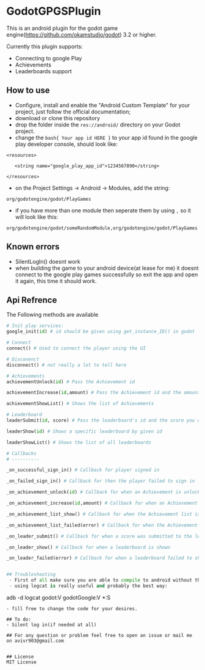 # GodotGPGSPlugin
This is an android plugin for the godot game engine(https://github.com/okamstudio/godot) 3.2 or higher.

Currently this plugin supports:
 - Connecting to google Play
 - Achievements
 - Leaderboards support

## How to use
 - Configure, install and enable the "Android Custom Template" for your project, just follow the official documentation;
 - download or clone this repository
 - drop the folder inside the `res://android/` directory on your Godot project.
 - change the ```bash{ Your app id HERE }``` to your app id found in the google play developer console, should look like:
 ```
 <resources>

 	<string name="google_play_app_id">1234567890</string>

 </resources>
```

 - on the Project Settings -> Android -> Modules, add the string:
 ```
 org/godotengine/godot/PlayGames
 ```
 - if you have more than one module then seperate them by using `,` so it will look like this:
 ```
 org/godotengine/godot/someRandomModule,org/godotengine/godot/PlayGames
```

## Known errors
 - SilentLogIn() doesnt work
 - when building the game to your android device(at lease for me) it doesnt connect to the google play games successfully
    so exit the app and open it again, this time it should work.


## Api Refrence
The Following methods are available
```python
# Init play services:
google_init(id) # id should be given using get_instance_ID() in godot

# Connect
connect() # Used to connect the player using the UI

# Disconenct
disconnect() # not really a lot to tell here

# Achievements
achievementUnlock(id) # Pass the Achievement id

achievementIncrease(id,amount) # Pass the Achievement id and the amount, for increment Achievements

achievementShowList() # Shows the list of Achievements

# Leaderboard
leaderSubmit(id, score) # Pass the leaderboard's id and the score you want to register

leaderShow(id) # Shows a specific leaderboard by given id

leaderShowList() # Shows the list of all leaderboards

# Callbacks
# ----------

_on_successful_sign_in() # Callback for player signed in

_on_failed_sign_in() # Callback for then the player failed to sign in

_on_achievement_unlock(id) # Callback for when an Achievement is unlocked, returning the Achievement id

_on_achievement_increase(id,amount) # Callback for when an Achievement is increased, returning the Achievement id and amount

_on_achievement_list_show() # Callback for when the Achievement list is shown

_on_achievement_list_failed(error) # Callback for when the Achievement list failed to show, returns the error in a string format

_on_leader_submit() # Callback for when a score was submitted to the leaderboard

_on_leader_show() # Callback for when a leaderboard is shown

_on_leader_failed(error) # Callback for when a leaderboard failed to show, returns the error in a string format


## Troubleshooting
 - First of all make sure you are able to compile to android without the module
 - using logcat is really useful and probably the best way:
 ```
 adb -d logcat godot:V godotGoogle:V *:S
 ```
 - fill free to change the code for your desires.

## To do:
 - Silent log in(if needed at all)

## For any question or problem feel free to open an issue or mail me on avivr903@gmail.com


 ## License
 MIT License
